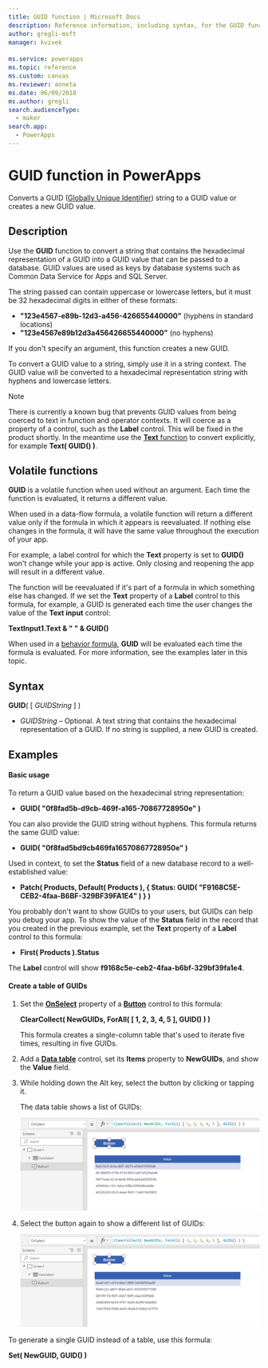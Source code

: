 ```yaml
---
title: GUID function | Microsoft Docs
description: Reference information, including syntax, for the GUID function in PowerApps
author: gregli-msft
manager: kvivek

ms.service: powerapps
ms.topic: reference
ms.custom: canvas
ms.reviewer: anneta
ms.date: 06/09/2018
ms.author: gregli
search.audienceType: 
  - maker
search.app: 
  - PowerApps
---
```

# GUID function in PowerApps
Converts a GUID ([Globally Unique Identifier](https://en.wikipedia.org/wiki/Universally_unique_identifier)) string to a GUID value or creates a new GUID value.

## Description
Use the **GUID** function to convert a string that contains the hexadecimal representation of a GUID into a GUID value that can be passed to a database. GUID values are used as keys by database systems such as Common Data Service for Apps and SQL Server.

The string passed can contain uppercase or lowercase letters, but it must be 32 hexadecimal digits in either of these formats:

- **"123e4567-e89b-12d3-a456-426655440000"** (hyphens in standard locations)
- **"123e4567e89b12d3a456426655440000"** (no hyphens)

If you don't specify an argument, this function creates a new GUID.

To convert a GUID value to a string, simply use it in a string context. The GUID value will be converted to a hexadecimal representation string with hyphens and lowercase letters. 

> [!NOTE]
> There is currently a known bug that prevents GUID values from being coerced to text in function and operator contexts.  It will coerce as a property of a control, such as the **Label** control.  This will be fixed in the product shortly.  In the meantime use the [**Text** function](function-text.md) to convert explicitly, for example **Text( GUID() )**.  

## Volatile functions
**GUID** is a volatile function when used without an argument. Each time the function is evaluated, it returns a different value.  

When used in a data-flow formula, a volatile function will return a different value only if the formula in which it appears is reevaluated. If nothing else changes in the formula, it will have the same value throughout the execution of your app.

For example, a label control for which the **Text** property is set to **GUID()** won't change while your app is active. Only closing and reopening the app will result in a different value.

The function will be reevaluated if it's part of a formula in which something else has changed. If we set the **Text** property of a **Label** control to this formula, for example, a GUID is generated each time the user changes the value of the **Text input** control:

**TextInput1.Text & " " & GUID()**

When used in a [behavior formula](../working-with-formulas-in-depth.md), **GUID** will be evaluated each time the formula is evaluated. For more information, see the examples later in this topic.

## Syntax
**GUID**( [ *GUIDString* ] )

* *GUIDString* – Optional.  A text string that contains the hexadecimal representation of a GUID. If no string is supplied, a new GUID is created.

## Examples

#### Basic usage

To return a GUID value based on the hexadecimal string representation:

* **GUID( "0f8fad5b-d9cb-469f-a165-70867728950e" )**

You can also provide the GUID string without hyphens. This formula returns the same GUID value:

* **GUID( "0f8fad5bd9cb469fa16570867728950e" )**

Used in context, to set the **Status** field of a new database record to a well-established value:

* **Patch( Products, Default( Products ), { Status: GUID( "F9168C5E-CEB2-4faa-B6BF-329BF39FA1E4" ) } )**

You probably don't want to show GUIDs to your users, but GUIDs can help you debug your app. To show the value of the **Status** field in the record that you created in the previous example, set the **Text** property of a **Label** control to this formula:

* **First( Products ).Status**

The **Label** control will show **f9168c5e-ceb2-4faa-b6bf-329bf39fa1e4**.

#### Create a table of GUIDs

1. Set the **[OnSelect](../controls/properties-core.md)** property of a **[Button](../controls/control-button.md)** control to this formula:

    **ClearCollect( NewGUIDs, ForAll( [ 1, 2, 3, 4, 5 ], GUID() ) )**

    This formula creates a single-column table that's used to iterate five times, resulting in five GUIDs.

1. Add a **[Data table](../controls/control-data-table.md)** control, set its **Items** property to **NewGUIDs**, and show the **Value** field.

1. While holding down the Alt key, select the button by clicking or tapping it.

    The data table shows a list of GUIDs:

    ![A screen showing a data table with five different GUID values](media/function-guid/guid-collection-1.png)

1. Select the button again to show a different list of GUIDs:

    ![The same screen showing a data table with a new set of five different GUID values](media/function-guid/guid-collection-2.png)

To generate a single GUID instead of a table, use this formula:

**Set( NewGUID, GUID() )**
